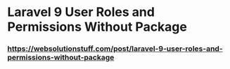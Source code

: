# Laravel 9 User Roles and Permissions Without Package
### https://websolutionstuff.com/post/laravel-9-user-roles-and-permissions-without-package
